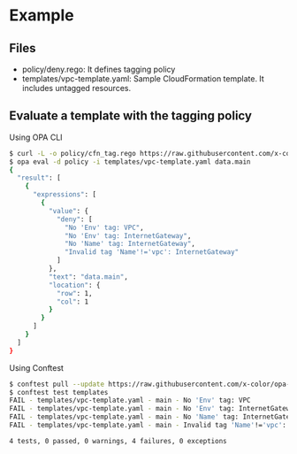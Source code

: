 # Example

## Files

- policy/deny.rego: It defines tagging policy
- templates/vpc-template.yaml: Sample CloudFormation template. It includes untagged resources.

## Evaluate a template with the tagging policy

Using OPA CLI

```bash
$ curl -L -o policy/cfn_tag.rego https://raw.githubusercontent.com/x-color/opa-cfn-tag-policy/main/policy/cfn_tag.rego
$ opa eval -d policy -i templates/vpc-template.yaml data.main
{
  "result": [
    {
      "expressions": [
        {
          "value": {
            "deny": [
              "No 'Env' tag: VPC",
              "No 'Env' tag: InternetGateway",
              "No 'Name' tag: InternetGateway",
              "Invalid tag 'Name'!='vpc': InternetGateway"
            ]
          },
          "text": "data.main",
          "location": {
            "row": 1,
            "col": 1
          }
        }
      ]
    }
  ]
}
```

Using Conftest

```sh
$ conftest pull --update https://raw.githubusercontent.com/x-color/opa-cfn-tag-policy/main/policy/cfn_tag.rego
$ conftest test templates
FAIL - templates/vpc-template.yaml - main - No 'Env' tag: VPC
FAIL - templates/vpc-template.yaml - main - No 'Env' tag: InternetGateway
FAIL - templates/vpc-template.yaml - main - No 'Name' tag: InternetGateway
FAIL - templates/vpc-template.yaml - main - Invalid tag 'Name'!='vpc': InternetGateway

4 tests, 0 passed, 0 warnings, 4 failures, 0 exceptions
```
